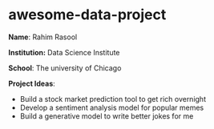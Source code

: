# awesome-data-project

**Name**: Rahim Rasool

**Institution:** Data Science Institute

**School**: The university of Chicago

**Project Ideas**:
- Build a stock market prediction tool to get rich overnight
- Develop a sentiment analysis model for popular memes
- Build a generative model to write better jokes for me

